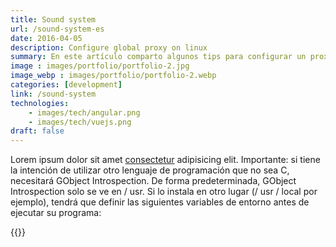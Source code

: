 ```yaml
---
title: Sound system
url: /sound-system-es
date: 2016-04-05
description: Configure global proxy on linux
summary: En este artículo comparto algunos tips para configurar un proxy global en sistemas operativos GNU/Linux
image : images/portfolio/portfolio-2.jpg
image_webp : images/portfolio/portfolio-2.webp
categories: [development]
link: /sound-system
technologies:
    - images/tech/angular.png
    - images/tech/vuejs.png
draft: false
---
```


Lorem ipsum dolor sit amet [consectetur](https://yacosta738.github.cu) adipisicing elit. Importante: si tiene la intención de utilizar otro lenguaje de programación que no sea C, necesitará GObject Introspection. De forma predeterminada, GObject Introspection solo se ve en / usr. Si lo instala en otro lugar (/ usr / local por ejemplo), tendrá que definir las siguientes variables de entorno antes de ejecutar su programa:

{{<post-image image="masters.jpg" with="500" alt="master" />}}
